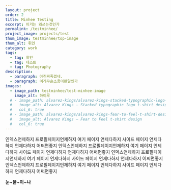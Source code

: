 ```yaml
---
layout: project
order: 2
title: Minhee Testing
excerpt: 이거는 왜쓰는것인가
permalink: /testminhee/
project_image: projects/test
thum_image: testminhee/top-image
thum_alt: 휘인
category: work
tags:
  - tag: 휘인
  - tag: 테스트
  - tag: Photography
description:
  - paragraph: 아진짜죽겠네.
  - paragraph: 이게무슨소용이란말인가
images:
  - image_path: testminhee/test-minhee-image
    image_alt: 하이루
  # - image_path: alvarez-kings/alvarez-kings-stacked-typographic-logo-t-shirt
  #   image_alt: Alvarez Kings — Stacked typographic logo t-shirt design
  #   col_6: true
  # - image_path: alvarez-kings/alvarez-kings-fear-to-feel-t-shirt-design
  #   image_alt: Alvarez Kings — Fear to Feel t-shirt design
  #   col_6: true
---
```


인덱스언제하지
프로필페이지언제하지
여기 페이지 언제다하지
사이드 페이지 언제다하지
언제다하지
어쩌면좋지
인덱스언제하지
프로필페이지언제하지
여기 페이지 언제다하지
사이드 페이지 언제다하지
언제다하지
어쩌면좋지
인덱스언제하지
프로필페이지언제하지
여기 페이지 언제다하지
사이드 페이지 언제다하지
언제다하지
어쩌면좋지
인덱스언제하지
프로필페이지언제하지
여기 페이지 언제다하지
사이드 페이지 언제다하지
언제다하지
어쩌면좋지

**눈~물~이~나**
